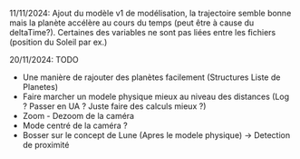 11/11/2024: Ajout du modèle v1 de modélisation, la trajectoire semble bonne mais la planète accélère au cours du temps
(peut être à cause du deltaTime?). Certaines des variables ne sont pas liées entre les fichiers (position du Soleil par ex.)

20/11/2024: TODO
- Une manière de rajouter des planètes facilement (Structures Liste de Planetes)
- Faire marcher un modele physique mieux au niveau des distances (Log ? Passer en UA ? Juste faire des calculs mieux ?)
- Zoom - Dezoom de la caméra
- Mode centré de la caméra ? 
- Bosser sur le concept de Lune (Apres le modele physique) -> Detection de proximité 